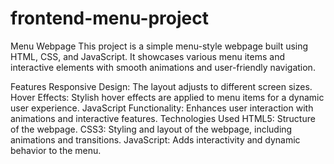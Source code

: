 # frontend-menu-project
Menu Webpage
This project is a simple menu-style webpage built using HTML, CSS, and JavaScript. It showcases various menu items and interactive elements with smooth animations and user-friendly navigation.

Features
Responsive Design: The layout adjusts to different screen sizes.
Hover Effects: Stylish hover effects are applied to menu items for a dynamic user experience.
JavaScript Functionality: Enhances user interaction with animations and interactive features.
Technologies Used
HTML5: Structure of the webpage.
CSS3: Styling and layout of the webpage, including animations and transitions.
JavaScript: Adds interactivity and dynamic behavior to the menu.
